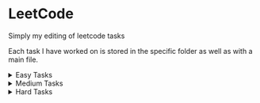 # LeetCode
Simply my editing of leetcode tasks

Each task I have worked on is stored in the specific folder as well as with a main file.

<details><summary>Easy Tasks</summary>
<p>

| Task |                    Description                    | Solved |
|------|:-------------------------------------------------:|--------|
| 0001 | [Two Sum](https://leetcode.com/problems/two-sum/) |        |
|      |                                                   |        |
|      |                                                   |        |
|      |                                                   |        |
|      |                                                   |        |
|      |                                                   |        |
|      |                                                   |        |

</p>
</details>

<details><summary>Medium Tasks</summary>
<p>

| Task | Solved | Description |
|------|:------:|-------------|
|      |        |             |
|      |        |             |
|      |        |             |
|      |        |             |
|      |        |             |
|      |        |             |
|      |        |             |

</p>
</details>

<details><summary>Hard Tasks</summary>
<p>

| Task | Solved | Description |
|------|:------:|-------------|
|      |        |             |
|      |        |             |
|      |        |             |
|      |        |             |
|      |        |             |
|      |        |             |
|      |        |             |

</p>
</details>